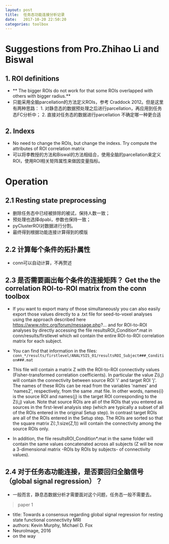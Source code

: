 ```yaml
---
layout: post
title:  任务态功能连接分析记录
date:   2017-10-20 22:50:20
categories: toolbox
---
```


# Suggestions from Pro.Zhihao Li and Biswal

## 1. ROI definitions
* ** The bigger ROIs do not work for that some ROIs overlapped with others with bigger radius.**
* 只能采用全脑parcellation的方法定义ROIs，参考 Craddock 2012。但是这里有两种思路：
              1. 对静息态的数据预处理之后进行parcellation，再应用到任务态FC分析中；
              2. 直接对任务态的数据进行parcellation
  不确定哪一种更合适

## 2. Indexs
* No need to change the ROIs, but change the indexs. Try compute the attributes of ROI correlation matrix
* 可以将李教授的方法和Biswal的方法相结合，使用全脑的parcellation来定义ROI，使用ROI相关矩阵属性来做因变量指标。

# Operation
## 2.1 Resting state preprocessing
* 删除任务态中已经被排除的被试，保持人数一致；
* 预处理也选择dpabi，参数也保持一致；
* pyClusterROI对数据进行分割。
* 最终得到根据功能连接计算得到的模版

## 2.2 计算每个条件的拓扑属性
* conn可以自动计算，不再赘述

## 2.3 是否需要画出每个条件的连接矩阵？ Get the the correlation ROI-to-ROI matrix from the conn toolbox
* If you want to export many of those simultaneously you can also easily export those values directly to a .txt file for seed-to-voxel analyses using the approach described here https://www.nitrc.org/forum/message.php?... and for ROI-to-ROI analyses by directly accessing the file resultsROI_Condition*.mat in conn/results/firstlevel which wil contain the entire ROI-to-ROI correlation matrix for each subject.

* You can find that information in the files:
      ``conn_*/results/firstlevel/ANALYSIS_01/resultsROI_Subject###_Condition###.mat``
* This file will contain a matrix Z with the ROI-to-ROI connectivity values (Fisher-transformed correlation coefficients). In particular the value Z(i,j) will contain the connectivity between source ROI 'i' and target ROI 'j'. The names of these ROIs can be read from the variables 'names' and 'names2', respectively, from the same .mat file. In other words, names{i} is the source ROI and names{j} is the target ROI corresponding to the Z(i,j) value. Note that source ROIs are all of the ROIs that you entered as sources in the first-level analysis step (which are typically a subset of all of the ROIs entered in the original Setup step). In contrast target ROIs are all of the ROIs entered in the Setup step. The ROIs are sorted so that the square matrix Z(:,1:size(Z,1)) will contain the connectivity among the source ROIs only.
* In addition, the file resultsROI_Condition*.mat in the same folder will contain the same values concatenated across all subjects (Z will be now a 3-dimensional matrix -ROIs by ROIs by subjects- of connectivity values).

## 2.4 对于任务态功能连接，是否要回归全脑信号（global signal regression）？

* 一般而言，静息态数据分析才需要面对这个问题，任务态一般不需要去。
> paper 1
* title: Towards a consensus regarding global signal regression for resting state functional connectivity MRI
* authors: Kevin Murphy, Michael D. Fox
* NeuroImage, 2016
* on the way
